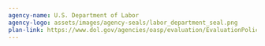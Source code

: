 ```yaml
---
agency-name: U.S. Department of Labor
agency-logo: assets/images/agency-seals/labor_department_seal.png
plan-link: https://www.dol.gov/agencies/oasp/evaluation/EvaluationPolicy
---
```







